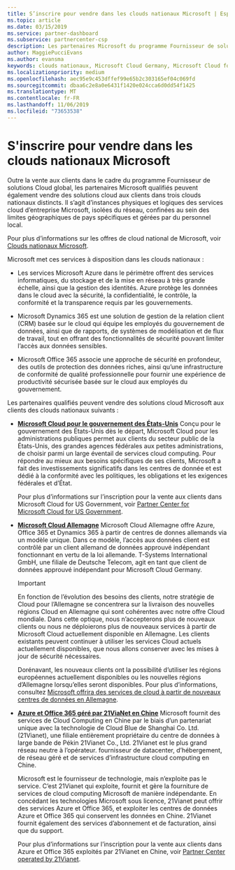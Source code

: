 ```yaml
---
title: S’inscrire pour vendre dans les clouds nationaux Microsoft | Espace partenaires
ms.topic: article
ms.date: 03/15/2019
ms.service: partner-dashboard
ms.subservice: partnercenter-csp
description: Les partenaires Microsoft du programme Fournisseur de solutions Cloud peuvent vendre des produits aux clients inscrits sur les clouds nationaux pris en charge.
author: MaggiePucciEvans
ms.author: evansma
keywords: clouds nationaux, Microsoft Cloud Germany, Microsoft Cloud for US Government, 21Vianet, Microsoft Cloud China
ms.localizationpriority: medium
ms.openlocfilehash: aec95e9c453dffef99e65b2c303165ef04c069fd
ms.sourcegitcommit: dbaa6c2e8a0e6431f1420e024cca6d0dd54f1425
ms.translationtype: MT
ms.contentlocale: fr-FR
ms.lasthandoff: 11/06/2019
ms.locfileid: "73653538"
---
```

# <a name="apply-to-sell-in-microsoft-national-clouds"></a>S'inscrire pour vendre dans les clouds nationaux Microsoft

Outre la vente aux clients dans le cadre du programme Fournisseur de solutions Cloud global, les partenaires Microsoft qualifiés peuvent également vendre des solutions cloud aux clients dans trois clouds nationaux distincts. Il s’agit d’instances physiques et logiques des services cloud d’entreprise Microsoft, isolées du réseau, confinées au sein des limites géographiques de pays spécifiques et gérées par du personnel local. 

Pour plus d’informations sur les offres de cloud national de Microsoft, voir [Clouds nationaux Microsoft](https://www.microsoft.com/trustcenter/cloudservices/nationalcloud).

Microsoft met ces services à disposition dans les clouds nationaux :

-   Les services Microsoft Azure dans le périmètre offrent des services informatiques, du stockage et de la mise en réseau à très grande échelle, ainsi que la gestion des identités. Azure protège les données dans le cloud avec la sécurité, la confidentialité, le contrôle, la conformité et la transparence requis par les gouvernements.

-   Microsoft Dynamics 365 est une solution de gestion de la relation client (CRM) basée sur le cloud qui équipe les employés du gouvernement de données, ainsi que de rapports, de systèmes de modélisation et de flux de travail, tout en offrant des fonctionnalités de sécurité pouvant limiter l’accès aux données sensibles.

-   Microsoft Office 365 associe une approche de sécurité en profondeur, des outils de protection des données riches, ainsi qu’une infrastructure de conformité de qualité professionnelle pour fournir une expérience de productivité sécurisée basée sur le cloud aux employés du gouvernement.

Les partenaires qualifiés peuvent vendre des solutions cloud Microsoft aux clients des clouds nationaux suivants :

-   [**Microsoft Cloud pour le gouvernement des États-Unis**](https://www.microsoft.com/trustcenter/cloudservices/nationalcloud#Microsoft_Cloud_for_US) Conçu pour le gouvernement des États-Unis dès le départ, Microsoft Cloud pour les administrations publiques permet aux clients du secteur public de la États-Unis, des grandes agences fédérales aux petites administrations, de choisir parmi un large éventail de services cloud computing. Pour répondre au mieux aux besoins spécifiques de ses clients, Microsoft a fait des investissements significatifs dans les centres de donnée et est dédié à la conformité avec les politiques, les obligations et les exigences fédérales et d’État. 

    Pour plus d’informations sur l’inscription pour la vente aux clients dans Microsoft Cloud for US Government, voir [Partner Center for Microsoft Cloud for US Government](partner-center-for-microsoft-us-govt-cloud.md).

-   [**Microsoft Cloud Allemagne**](https://www.microsoft.com/trustcenter/cloudservices/nationalcloud#Microsoft_Cloud_Germany) Microsoft Cloud Allemagne offre Azure, Office 365 et Dynamics 365 à partir de centres de donnes allemands via un modèle unique. Dans ce modèle, l’accès aux données client est contrôlé par un client allemand de données approuvé indépendant fonctionnant en vertu de la loi allemande. T-Systems International GmbH, une filiale de Deutsche Telecom, agit en tant que client de données approuvé indépendant pour Microsoft Cloud Germany. 

    > [!IMPORTANT]  
    > En fonction de l’évolution des besoins des clients, notre stratégie de Cloud pour l’Allemagne se concentrera sur la livraison des nouvelles régions Cloud en Allemagne qui sont cohérentes avec notre offre Cloud mondiale. Dans cette optique, nous n’accepterons plus de nouveaux clients ou nous ne déploierons plus de nouveaux services à partir de Microsoft Cloud actuellement disponible en Allemagne. Les clients existants peuvent continuer à utiliser les services Cloud actuels actuellement disponibles, que nous allons conserver avec les mises à jour de sécurité nécessaires.
    >  
    > Dorénavant, les nouveaux clients ont la possibilité d’utiliser les régions européennes actuellement disponibles ou les nouvelles régions d’Allemagne lorsqu’elles seront disponibles. Pour plus d’informations, consultez [Microsoft offrira des services de cloud à partir de nouveaux centres de données en Allemagne](https://news.microsoft.com/europe/2018/08/31/microsoft-to-deliver-cloud-services-from-new-datacentres-in-germany-in-2019-to-meet-evolving-customer-needs/).

    
-   [**Azure et Office 365 géré par 21ViaNet en Chine**](https://www.microsoft.com/trustcenter/cloudservices/nationalcloud#Microsoft_Cloud_for_China) Microsoft fournit des services de Cloud Computing en Chine par le biais d’un partenariat unique avec la technologie de Cloud Blue de Shanghai Co. Ltd. (21Vianet), une filiale entièrement propriétaire du centre de données à large bande de Pékin 21Vianet Co., Ltd. 21Vianet est le plus grand réseau neutre à l’opérateur. fournisseur de datacenter, d’hébergement, de réseau géré et de services d’infrastructure cloud computing en Chine. 

    Microsoft est le fournisseur de technologie, mais n’exploite pas le service. C’est 21Vianet qui exploite, fournit et gère la fourniture de services de cloud computing Microsoft de manière indépendante. En concédant les technologies Microsoft sous licence, 21Vianet peut offrir des services Azure et Office 365, et exploiter les centres de données Azure et Office 365 qui conservent les données en Chine. 21Vianet fournit également des services d’abonnement et de facturation, ainsi que du support.

    Pour plus d’informations sur l’inscription pour la vente aux clients dans Azure et Office 365 exploités par 21Vianet en Chine, voir [Partner Center operated by 21Vianet](https://msdn.microsoft.com/partner-china/index). 